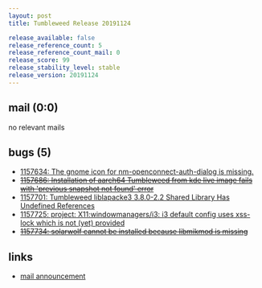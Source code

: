 ```yaml
---
layout: post
title: Tumbleweed Release 20191124

release_available: false
release_reference_count: 5
release_reference_count_mail: 0
release_score: 99
release_stability_level: stable
release_version: 20191124
---
```


## mail (0:0)

no relevant mails

## bugs (5)

<!--more-->

- [1157634: The gnome icon for nm-openconnect-auth-dialog is missing.](https://bugzilla.opensuse.org/show_bug.cgi?id=1157634)
- ~~[1157686: Installation of aarch64 Tumbleweed from kde live image fails with 'previous snapshot not found' error](https://bugzilla.opensuse.org/show_bug.cgi?id=1157686)~~
- [1157701: Tumbleweed liblapacke3 3.8.0-2.2 Shared Library Has Undefined References](https://bugzilla.opensuse.org/show_bug.cgi?id=1157701)
- [1157725: project: X11:windowmanagers/i3: i3 default config uses xss-lock which is not (yet) provided](https://bugzilla.opensuse.org/show_bug.cgi?id=1157725)
- ~~[1157734: solarwolf cannot be installed because libmikmod is missing](https://bugzilla.opensuse.org/show_bug.cgi?id=1157734)~~



## links

- [mail announcement](https://lists.opensuse.org/opensuse-factory/2019-11/msg00347.html)
